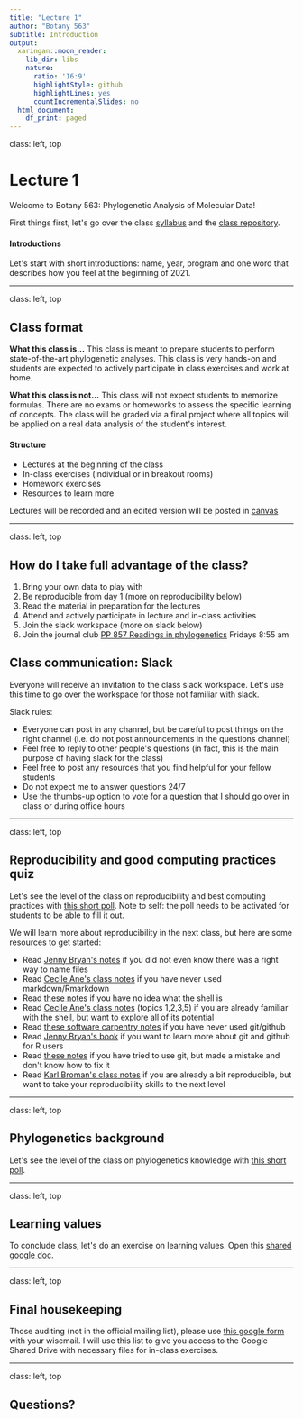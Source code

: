 ```yaml
---
title: "Lecture 1"
author: "Botany 563"
subtitle: Introduction
output:
  xaringan::moon_reader:
    lib_dir: libs
    nature:
      ratio: '16:9'
      highlightStyle: github
      highlightLines: yes
      countIncrementalSlides: no
  html_document:
    df_print: paged
---
```

class: left, top

# Lecture 1

Welcome to Botany 563: Phylogenetic Analysis of Molecular Data!

First things first, let's go over the class [syllabus](https://github.com/crsl4/phylogenetics-class/blob/master/syllabus.md) and the [class repository](https://github.com/crsl4/phylogenetics-class).

#### Introductions
Let's start with short introductions: name, year, program and one word that describes how you feel at the beginning of 2021.

---
class: left, top

## Class format

**What this class is...**
This class is meant to prepare students to perform state-of-the-art phylogenetic analyses. This class is very hands-on and students are expected to actively participate in class exercises and work at home.

**What this class is not...**
This class will not expect students to memorize formulas. There are no exams or homeworks to assess the specific learning of concepts. The class will be graded via a final project where all topics will be applied on a real data analysis of the student's interest.

#### Structure
- Lectures at the beginning of the class
- In-class exercises (individual or in breakout rooms)
- Homework exercises
- Resources to learn more

Lectures will be recorded and an edited version will be posted in [canvas](https://canvas.wisc.edu/courses/228706)


---
class: left, top

## How do I take full advantage of the class?

1. Bring your own data to play with
2. Be reproducible from day 1 (more on reproducibility below)
3. Read the material in preparation for the lectures
4. Attend and actively participate in lecture and in-class activities
5. Join the slack workspace (more on slack below)
6. Join the journal club [PP 857 Readings in phylogenetics](https://github.com/crsl4/phylogenetics-class/tree/master/PP875) Fridays 8:55 am


## Class communication: Slack

Everyone will receive an invitation to the class slack workspace. Let's use this time to go over the workspace for those not familiar with slack.

Slack rules:

- Everyone can post in any channel, but be careful to post things on the right channel (i.e. do not post announcements in the questions channel)
- Feel free to reply to other people's questions (in fact, this is the main purpose of having slack for the class)
- Feel free to post any resources that you find helpful for your fellow students
- Do not expect me to answer questions 24/7
- Use the thumbs-up option to vote for a question that I should go over in class or during office hours

---
class: left, top

## Reproducibility and good computing practices quiz

Let's see the level of the class on reproducibility and best computing practices with [this short poll](https://pollev.com/claudiasolis197). Note to self: the poll needs to be activated for students to be able to fill it out.

We will learn more about reproducibility in the next class, but here are some resources to get started:

- Read [Jenny Bryan's notes](https://speakerdeck.com/jennybc/how-to-name-files) if you did not even know there was a right way to name files
- Read [Cecile Ane's class notes](http://cecileane.github.io/computingtools/pages/notes0922-markdown.html) if you have never used markdown/Rmarkdown
- Read [these notes](http://swcarpentry.github.io/shell-novice/) if you have no idea what the shell is
- Read [Cecile Ane's class notes](http://kbroman.org/Tools4RR/pages/schedule.html) (topics 1,2,3,5) if you are already familiar with the shell, but want to explore all of its potential
- Read [these software carpentry notes](https://uw-madison-datascience.github.io/git-novice-custom/) if you have never used git/github
- Read [Jenny Bryan's book](https://happygitwithr.com/) if you want to learn more about git and github for R users
- Read [these notes](http://sethrobertson.github.io/GitFixUm/fixup.html) if you have tried to use git, but made a mistake and don't know how to fix it
- Read [Karl Broman's class notes](http://kbroman.org/Tools4RR/pages/schedule.html) if you are already a bit reproducible, but want to take your reproducibility skills to the next level

---
class: left, top

## Phylogenetics background

Let's see the level of the class on phylogenetics knowledge with [this short poll](https://pollev.com/claudiasolis197).

---
class: left, top

## Learning values

To conclude class, let's do an exercise on learning values. Open this [shared google doc](https://docs.google.com/presentation/d/1uBI-k4m0QDKSib70yAzawDMtbqxB4IC0EopSiYn_I2g/edit?usp=sharing).

---
class: left, top

## Final housekeeping

Those auditing (not in the official mailing list), please use [this google form](https://docs.google.com/forms/d/e/1FAIpQLSfm7PH03QbfbutanI_567xO3VRecWvMYEVxbzUAgQooBEz77w/viewform?usp=sf_link) with your wiscmail. I will use this list to give you access to the Google Shared Drive with necessary files for in-class exercises.

---
class: left, top

## Questions?